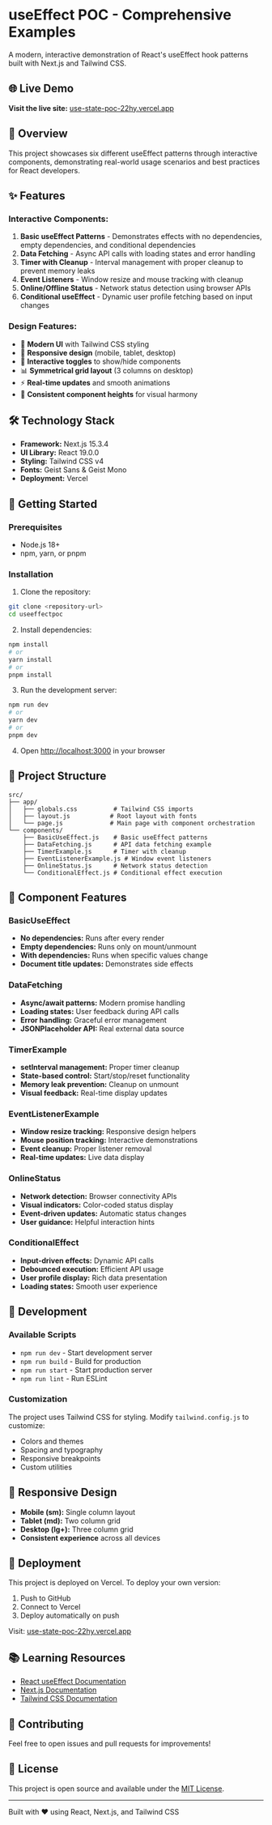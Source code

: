 # useEffect POC - Comprehensive Examples

A modern, interactive demonstration of React's useEffect hook patterns built with Next.js and Tailwind CSS.

## 🌐 Live Demo

**Visit the live site:** [use-state-poc-22hy.vercel.app](https://use-state-poc-22hy.vercel.app)

## 🎯 Overview

This project showcases six different useEffect patterns through interactive components, demonstrating real-world usage scenarios and best practices for React developers.

## ✨ Features

### Interactive Components:
1. **Basic useEffect Patterns** - Demonstrates effects with no dependencies, empty dependencies, and conditional dependencies
2. **Data Fetching** - Async API calls with loading states and error handling
3. **Timer with Cleanup** - Interval management with proper cleanup to prevent memory leaks
4. **Event Listeners** - Window resize and mouse tracking with cleanup
5. **Online/Offline Status** - Network status detection using browser APIs
6. **Conditional useEffect** - Dynamic user profile fetching based on input changes

### Design Features:
- 🎨 **Modern UI** with Tailwind CSS styling
- 📱 **Responsive design** (mobile, tablet, desktop)
- 🔄 **Interactive toggles** to show/hide components
- 📊 **Symmetrical grid layout** (3 columns on desktop)
- ⚡ **Real-time updates** and smooth animations
- 🎯 **Consistent component heights** for visual harmony

## 🛠️ Technology Stack

- **Framework:** Next.js 15.3.4
- **UI Library:** React 19.0.0
- **Styling:** Tailwind CSS v4
- **Fonts:** Geist Sans & Geist Mono
- **Deployment:** Vercel

## 🚀 Getting Started

### Prerequisites
- Node.js 18+ 
- npm, yarn, or pnpm

### Installation

1. Clone the repository:
```bash
git clone <repository-url>
cd useeffectpoc
```

2. Install dependencies:
```bash
npm install
# or
yarn install
# or
pnpm install
```

3. Run the development server:
```bash
npm run dev
# or
yarn dev
# or
pnpm dev
```

4. Open [http://localhost:3000](http://localhost:3000) in your browser

## 📁 Project Structure

```
src/
├── app/
│   ├── globals.css          # Tailwind CSS imports
│   ├── layout.js           # Root layout with fonts
│   └── page.js             # Main page with component orchestration
└── components/
    ├── BasicUseEffect.js    # Basic useEffect patterns
    ├── DataFetching.js      # API data fetching example
    ├── TimerExample.js      # Timer with cleanup
    ├── EventListenerExample.js # Window event listeners
    ├── OnlineStatus.js      # Network status detection
    └── ConditionalEffect.js # Conditional effect execution
```

## 🎨 Component Features

### BasicUseEffect
- **No dependencies:** Runs after every render
- **Empty dependencies:** Runs only on mount/unmount
- **With dependencies:** Runs when specific values change
- **Document title updates:** Demonstrates side effects

### DataFetching
- **Async/await patterns:** Modern promise handling
- **Loading states:** User feedback during API calls
- **Error handling:** Graceful error management
- **JSONPlaceholder API:** Real external data source

### TimerExample
- **setInterval management:** Proper timer cleanup
- **State-based control:** Start/stop/reset functionality
- **Memory leak prevention:** Cleanup on unmount
- **Visual feedback:** Real-time display updates

### EventListenerExample
- **Window resize tracking:** Responsive design helpers
- **Mouse position tracking:** Interactive demonstrations
- **Event cleanup:** Proper listener removal
- **Real-time updates:** Live data display

### OnlineStatus
- **Network detection:** Browser connectivity APIs
- **Visual indicators:** Color-coded status display
- **Event-driven updates:** Automatic status changes
- **User guidance:** Helpful interaction hints

### ConditionalEffect
- **Input-driven effects:** Dynamic API calls
- **Debounced execution:** Efficient API usage
- **User profile display:** Rich data presentation
- **Loading states:** Smooth user experience

## 🔧 Development

### Available Scripts

- `npm run dev` - Start development server
- `npm run build` - Build for production
- `npm run start` - Start production server
- `npm run lint` - Run ESLint

### Customization

The project uses Tailwind CSS for styling. Modify `tailwind.config.js` to customize:
- Colors and themes
- Spacing and typography
- Responsive breakpoints
- Custom utilities

## 📱 Responsive Design

- **Mobile (sm):** Single column layout
- **Tablet (md):** Two column grid
- **Desktop (lg+):** Three column grid
- **Consistent experience** across all devices

## 🚀 Deployment

This project is deployed on Vercel. To deploy your own version:

1. Push to GitHub
2. Connect to Vercel
3. Deploy automatically on push

Visit: [use-state-poc-22hy.vercel.app](https://use-state-poc-22hy.vercel.app)

## 📚 Learning Resources

- [React useEffect Documentation](https://react.dev/reference/react/useEffect)
- [Next.js Documentation](https://nextjs.org/docs)
- [Tailwind CSS Documentation](https://tailwindcss.com/docs)

## 🤝 Contributing

Feel free to open issues and pull requests for improvements!

## 📄 License

This project is open source and available under the [MIT License](LICENSE).

---

Built with ❤️ using React, Next.js, and Tailwind CSS
